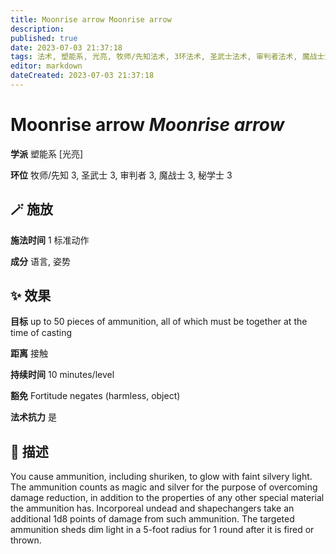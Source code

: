 ```yaml
---
title: Moonrise arrow Moonrise arrow
description: 
published: true
date: 2023-07-03 21:37:18
tags: 法术, 塑能系, 光亮, 牧师/先知法术, 3环法术, 圣武士法术, 审判者法术, 魔战士法术, 秘学士法术
editor: markdown
dateCreated: 2023-07-03 21:37:18
---
```


# **Moonrise arrow** *Moonrise arrow*

**学派** 塑能系 \[光亮\] 

**环位** 牧师/先知 3, 圣武士 3, 审判者 3, 魔战士 3, 秘学士 3

## 🪄 施放

**施法时间** 1 标准动作

**成分** 语言, 姿势

## ✨ 效果 

**目标** up to 50 pieces of ammunition, all of which must be together at the time of casting 

**距离** 接触  

**持续时间** 10 minutes/level 

**豁免** Fortitude negates (harmless, object)

**法术抗力** 是

## 📖 描述

You cause ammunition, including shuriken, to glow with faint silvery light. The ammunition counts as magic and silver for the purpose of overcoming damage reduction, in addition to the properties of any other special material the ammunition has. Incorporeal undead and shapechangers take an additional 1d8 points of damage from such ammunition. The targeted ammunition sheds dim light in a 5-foot radius for 1 round after it is fired or thrown.
    